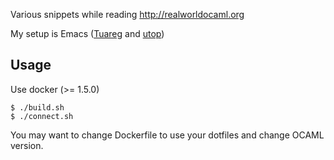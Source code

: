 Various snippets while reading http://realworldocaml.org

My setup is Emacs ([Tuareg](http://www.emacswiki.org/emacs/TuaregMode) and [utop](https://github.com/diml/utop))

## Usage

Use docker (>= 1.5.0)

```
$ ./build.sh
$ ./connect.sh
```

You may want to change Dockerfile to use your dotfiles and change OCAML version.
